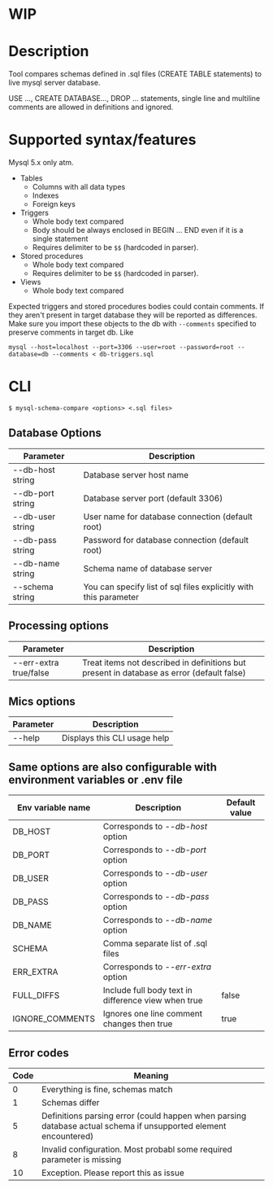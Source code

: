 # WIP



# Description

Tool compares schemas defined in .sql files (CREATE TABLE statements) to live mysql server database.

USE ..., CREATE DATABASE..., DROP ... statements, single line and multiline comments are allowed in definitions and ignored.



# Supported syntax/features

Mysql 5.x only atm.

* Tables
    * Columns with all data types
    * Indexes
    * Foreign keys
* Triggers
    * Whole body text compared
    * Body should be always enclosed in BEGIN ... END even if it is a single statement
    * Requires delimiter to be ```$$``` (hardcoded in parser).
* Stored procedures
    * Whole body text compared
    * Requires delimiter to be ```$$``` (hardcoded in parser).
* Views
    * Whole body text compared

Expected triggers and stored procedures bodies could contain comments. If they aren't present in target database they will be reported as differences. Make sure you import these objects to the db with ```--comments``` specified to preserve comments in target db.
Like
```
mysql --host=localhost --port=3306 --user=root --password=root --database=db --comments < db-triggers.sql
```


# CLI

```$ mysql-schema-compare <options> <.sql files>```

## Database Options

| Parameter | Description |
|-----------|-------------|
| --db-host string | Database server host name |
| --db-port string | Database server port (default 3306) |
| --db-user string | User name for database connection (default root) |
| --db-pass string | Password for database connection (default root) |
| --db-name string | Schema name of database server |
| --schema string | You can specify list of sql files explicitly with this parameter |

## Processing options

| Parameter | Description |
|-----------|-------------|
| --err-extra true/false | Treat items not described in definitions but present in database as error (default false) |


## Mics options

| Parameter | Description |
|-----------|-------------|
| --help    | Displays this CLI usage help |


## Same options are also configurable with environment variables or .env file

| Env variable name | Description | Default value |
|---|---|---|
| DB_HOST | Corresponds to _--db-host_ option |
| DB_PORT | Corresponds to _--db-port_ option |
| DB_USER | Corresponds to _--db-user_ option |
| DB_PASS | Corresponds to _--db-pass_ option |
| DB_NAME | Corresponds to _--db-name_ option |
| SCHEMA  | Comma separate list of .sql files |
| ERR_EXTRA | Corresponds to _--err-extra_ option |
| FULL_DIFFS | Include full body text in difference view when true | false |
| IGNORE_COMMENTS | Ignores one line comment changes then true | true |

## Error codes

| Code | Meaning |
|------|---------|
|    0 | Everything is fine, schemas match |
|    1 | Schemas differ | 
|    5 | Definitions parsing error (could happen when parsing database actual schema if unsupported element encountered) |
|    8 | Invalid configuration. Most probabl some required parameter is missing |
|   10 | Exception. Please report this as issue |
